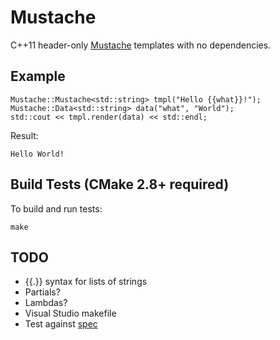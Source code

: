 # Mustache

C++11 header-only [Mustache](http://mustache.github.io) templates with no dependencies.

## Example

    Mustache::Mustache<std::string> tmpl("Hello {{what}}!");
    Mustache::Data<std::string> data("what", "World");
    std::cout << tmpl.render(data) << std::endl;

Result:

    Hello World!

## Build Tests (CMake 2.8+ required)

To build and run tests:

    make

## TODO

- {{.}} syntax for lists of strings
- Partials?
- Lambdas?
- Visual Studio makefile
- Test against [spec](https://github.com/mustache/spec)
